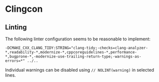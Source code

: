 # Clingcon

## Linting

The following linter configuration seems to be reasonable to implement:

    -DCMAKE_CXX_CLANG_TIDY:STRING="clang-tidy;-checks=clang-analyzer-*,readability-*,modernize-*,cppcoreguidelines-*,performance-*,bugprone-*,-modernize-use-trailing-return-type;-warnings-as-errors=*" ../..

Individual warnings can be disabled using `// NOLINT(warning)` in selected
lines.
